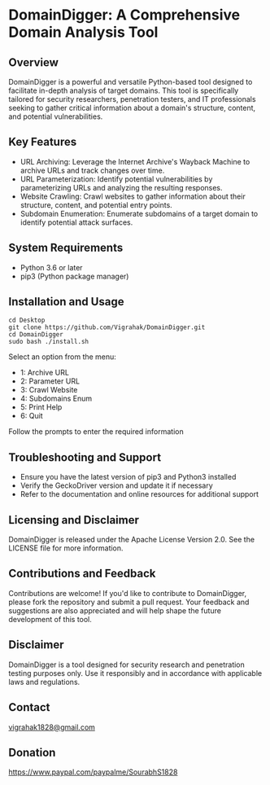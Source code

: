 # DomainDigger: A Comprehensive Domain Analysis Tool

## Overview
 DomainDigger is a powerful and versatile Python-based tool designed to facilitate in-depth analysis of target domains. This tool is specifically tailored for security researchers, penetration testers, and IT professionals seeking to gather critical information about a domain's structure, content, and potential vulnerabilities.

## Key Features
 * URL Archiving: Leverage the Internet Archive's Wayback Machine to archive URLs and track changes over time.
 * URL Parameterization: Identify potential vulnerabilities by parameterizing URLs and analyzing the resulting responses.
 * Website Crawling: Crawl websites to gather information about their structure, content, and potential entry points.
 * Subdomain Enumeration: Enumerate subdomains of a target domain to identify potential attack surfaces.

## System Requirements
 * Python 3.6 or later
 * pip3 (Python package manager)

## Installation and Usage
    cd Desktop    
    git clone https://github.com/Vigrahak/DomainDigger.git
    cd DomainDigger
    sudo bash ./install.sh
    
 Select an option from the menu:
  *  1: Archive URL
  *  2: Parameter URL
  *  3: Crawl Website
  *  4: Subdomains Enum
  *  5: Print Help
  *  6: Quit
    
 Follow the prompts to enter the required information

## Troubleshooting and Support
 * Ensure you have the latest version of pip3 and Python3 installed
 * Verify the GeckoDriver version and update it if necessary
 * Refer to the documentation and online resources for additional support

## Licensing and Disclaimer
 DomainDigger is released under the Apache License Version 2.0. See the LICENSE file for more information.

## Contributions and Feedback
 Contributions are welcome! If you'd like to contribute to DomainDigger, please fork the repository and submit a pull request. Your feedback and suggestions are also appreciated and will help shape the future development of this tool.

## Disclaimer
 DomainDigger is a tool designed for security research and penetration testing purposes only. Use it responsibly and in accordance with applicable laws and regulations.

## Contact
 vigrahak1828@gmail.com

## Donation
 https://www.paypal.com/paypalme/SourabhS1828
